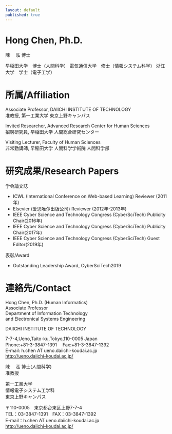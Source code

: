 ```yaml
---
layout: default
published: true
---
```


# Hong Chen, Ph.D.
陳 　泓 博士

早稲田大学　博士（人間科学）
電気通信大学　修士（情報システム科学）
浙江大学　学士（電子工学）

# 所属/Affiliation
Associate Professor, DAIICHI INSTITUTE OF TECHNOLOGY  
准教授, 第一工業大学 東京上野キャンパス

Invited Researcher, Advanced Research Center for Human Sciences  
招聘研究員, 早稲田大学 人間総合研究センター

Visiting Lecturer, Faculty of Human Sciences  
非常勤講師, 早稲田大学 人間科学学術院 人間科学部

# 研究成果/Research Papers

学会論文誌
* ICWL (International Conference on Web-based Learning) Reviewer (2011年)
* Elsevier (爱思唯尔出版公司) Reviewer (2012年-2013年)
* IEEE Cyber Science and Technology Congress (CyberSciTech) Publicity Chair(2016年)
* IEEE Cyber Science and Technology Congress (CyberSciTech) Publicity Chair(2017年)
* IEEE Cyber Science and Technology Congress (CyberSciTech) Guest Editor(2019年)

表彰/Award
* Outstanding Leadership Award, CyberSciTech2019

# 連絡先/Contact
Hong Chen, Ph.D. (Human Informatics)  
Associate Professor  
Department of Information Technology  
and Electronical Systems Engineering  

DAIICHI INSTITUTE OF TECHNOLOGY

7-7-4,Ueno,Taito-ku,Tokyo,110-0005 Japan  
Phone:+81-3-3847-1391 　Fax:+81-3-3847-1392  
E-mail: h.chen AT ueno.daiichi-koudai.ac.jp  
http://ueno.daiichi-koudai.ac.jp/  

陳 　泓 博士(人間科学)  
准教授

第一工業大学  
情報電子システム工学科  
東京上野キャンパス  

〒110-0005　東京都台東区上野7-7-4  
TEL：03-3847-1391　FAX：03-3847-1392  
E-mail：h.chen AT ueno.daiichi-koudai.ac.jp  
http://ueno.daiichi-koudai.ac.jp/  
